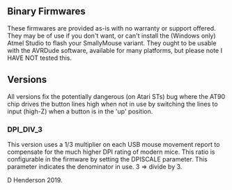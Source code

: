 ## Binary Firmwares

These firmwares are provided as-is with no warranty or support offered. They may be of use if you don't want, or can't install the (Windows only) Atmel Studio to flash your SmallyMouse variant. They ought to be usable with the AVRDude software, available for many platforms, but please note I HAVE NOT tested this.

## Versions

All versions fix the potentially dangerous (on Atari STs) bug where the AT90 chip drives the button lines high when not in use by switching the lines to input (high-Z) when a button is in the 'up' position.

### DPI_DIV_3

This version uses a 1/3 multiplier on each USB mouse movement report to compensate for the much higher DPI rating of modern mice. This ratio is configurable in the firmware by setting the DPISCALE parameter. This parameter indicates the denominator in use. 3 => divide by 3.

D Henderson 2019.

